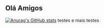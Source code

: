 ## Olá Amigos 
[![Anurag's GitHub stats](https://github-readme-stats.vercel.app/apirafael001-py=anuraghazra)](https://github.com/anuraghazra/github-readme-stats)
testes
e mais testes

